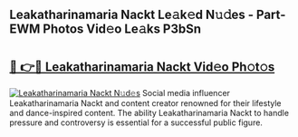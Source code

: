 ## Leakatharinamaria Nackt Le𝚊k𝚎d N𝚞𝚍es - Part-EWM Photos Vid𝚎o Le𝚊ks P3bSn

# <h2><a href="http://fb7o2mk.evod.top/?m=Leakatharinamaria+Nackt">🔗 👉🔴 Leakatharinamaria Nackt Vid𝚎o Ph𝚘t𝚘s</a></h2>

[![Leakatharinamaria Nackt N𝚞d𝚎s](https://i.imgur.com/8V9OHl7.gif)](http://fb7o2mk.evod.top/?m=Leakatharinamaria+Nackt)
Social media influencer Leakatharinamaria Nackt and content creator renowned for their lifestyle and dance-inspired content. The ability Leakatharinamaria Nackt to handle pressure and controversy is essential for a successful public figure. 
